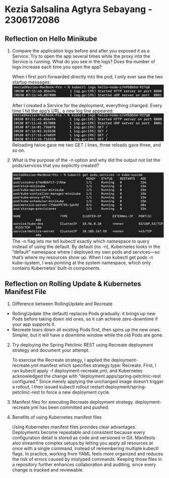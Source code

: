 # Kezia Salsalina Agtyra Sebayang - 2306172086

## Reflection on Hello Minikube

1. Compare the application logs before and after you exposed it as a Service. Try to open the app several times while the proxy into the Service is running. What do you see in the logs? Does the number of logs increase each time you open the app?

    When I first port-forwarded directly into the pod, I only ever saw the two startup messages:
    ![alt text](img/image.png)

    After I created a Service for the deployment, everything changed. Every time I hit the app’s URL, a new log line appeared:
    ![alt text](img/image-1.png)
    Reloading twice gave me two GET / lines, three reloads gave three, and so on.

2. What is the purpose of the -n option and why did the output not list the pods/services that you
explicitly created?

    ![alt text](img/image-2.png)
    The -n flag lets me tell kubectl exactly which namespace to query instead of using the default. By default (no -n), Kubernetes looks in the “default” namespace where I deployed my own pods and services—so that’s where my resources show up. When I ran kubectl get pods -n kube-system, I was pointing at the system namespace, which only contains Kubernetes’ built-in components.

## Reflection on Rolling Update & Kubernetes Manifest File

1. Difference between RollingUpdate and Recreate
- RollingUpdate (the default) replaces Pods gradually: it brings up new Pods before taking down old ones, so it can achieve zero-downtime if your app supports it.
- Recreate tears down all existing Pods first, then spins up the new ones. Simpler, but it will have a downtime window while the old Pods are gone.

2. Try deploying the Spring Petclinic REST using Recreate deployment strategy and document
your attempt. 

    To exercise the Recreate strategy, I applied the deployment-recreate.yml manifest which specifies strategy.type: Recreate. First, I ran kubectl apply -f deployment-recreate.yml, and Kubernetes acknowledged the change with “deployment.apps/spring-petclinic-rest configured.” Since merely applying the unchanged image doesn’t trigger a rollout, I then issued kubectl rollout restart deployment/spring-petclinic-rest to force a new deployment cycle.

3. Manifest files for executing Recreate deployment strategy.
    deployment-recreate.yml has been committed and pushed.

4.  Benefits of using Kubernetes manifest files

    Using Kubernetes manifest files provides clear advantages. Deployments become repeatable and consistent because every configuration detail is stored as code and versioned in Git. Manifests also streamline complex setups by letting you apply all resources at once with a single command, instead of remembering multiple kubectl flags. In practice, working from YAML feels more organized and reduces the risk of errors caused by mistyped commands. Keeping those files in a repository further enhances collaboration and auditing, since every change is tracked and reviewable.